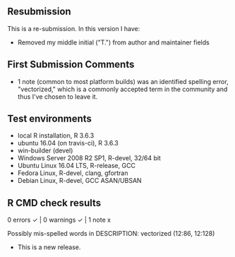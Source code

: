 ## Resubmission
This is a re-submission. In this version I have:

* Removed my middle initial ("T.") from author and maintainer fields

## First Submission Comments
* 1 note (common to most platform builds) was an identified spelling error, "vectorized," which is a commonly accepted term in the community and thus I've chosen to leave it.

## Test environments
* local R installation, R 3.6.3
* ubuntu 16.04 (on travis-ci), R 3.6.3
* win-builder (devel)
* Windows Server 2008 R2 SP1, R-devel, 32/64 bit
* Ubuntu Linux 16.04 LTS, R-release, GCC
* Fedora Linux, R-devel, clang, gfortran
* Debian Linux, R-devel, GCC ASAN/UBSAN

## R CMD check results

0 errors ✓ | 0 warnings ✓ | 1 note x

  Possibly mis-spelled words in DESCRIPTION:
    vectorized (12:86, 12:128)

* This is a new release.